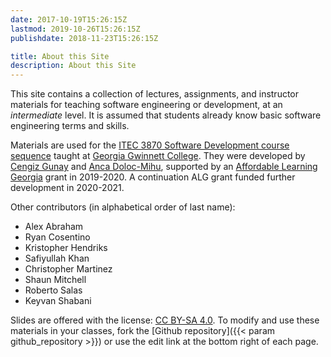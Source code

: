 ```yaml
---
date: 2017-10-19T15:26:15Z 
lastmod: 2019-10-26T15:26:15Z
publishdate: 2018-11-23T15:26:15Z

title: About this Site
description: About this Site
---
```


This site contains a collection of lectures, assignments, and instructor materials for teaching software engineering or development, at an _intermediate_ level. It is assumed that students already know basic software engineering terms and skills. 

Materials are used for the [ITEC 3870 Software Development course sequence](https://soft-eng-practicum.github.io/) taught at [Georgia Gwinnett College](https://ggc.edu). They were developed by [Cengiz Gunay](https://www.ggc.edu/about-ggc/directory/cengiz-gunay) and [Anca Doloc-Mihu](https://www.ggc.edu/about-ggc/directory/anca-doloc-mihu), supported by an [Affordable Learning Georgia](https://www.affordablelearninggeorgia.org/) grant in 2019-2020. A continuation ALG grant funded further development in 2020-2021.

Other contributors (in alphabetical order of last name):
- Alex Abraham
- Ryan Cosentino
- Kristopher Hendriks
- Safiyullah Khan
- Christopher Martinez
- Shaun Mitchell
- Roberto Salas
- Keyvan Shabani

Slides are offered with the license: [CC BY-SA 4.0](http://creativecommons.org/licenses/by-sa/4.0/). To modify and use these materials in your classes, fork the [Github repository]({{< param github_repository >}}) or use the edit link at the bottom right of each page.

